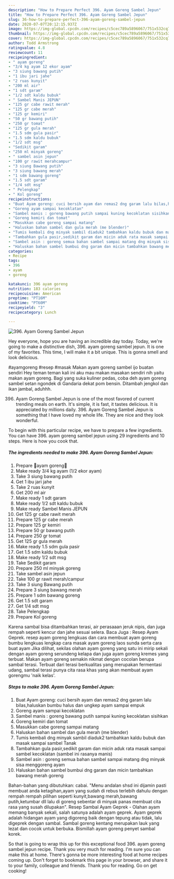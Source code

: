 ```yaml
---
description: "How to Prepare Perfect 396. Ayam Goreng Sambel Jepun"
title: "How to Prepare Perfect 396. Ayam Goreng Sambel Jepun"
slug: 36-how-to-prepare-perfect-396-ayam-goreng-sambel-jepun
date: 2020-07-07T20:12:15.937Z
image: https://img-global.cpcdn.com/recipes/c5cec789a5896067/751x532cq70/396-ayam-goreng-sambel-jepun-foto-resep-utama.jpg
thumbnail: https://img-global.cpcdn.com/recipes/c5cec789a5896067/751x532cq70/396-ayam-goreng-sambel-jepun-foto-resep-utama.jpg
cover: https://img-global.cpcdn.com/recipes/c5cec789a5896067/751x532cq70/396-ayam-goreng-sambel-jepun-foto-resep-utama.jpg
author: Todd Armstrong
ratingvalue: 4.8
reviewcount: 11
recipeingredient:
- " ayam goreng"
- "3/4 kg ayam 12 ekor ayam"
- "3 siung bawang putih"
- "1 ibu jari jahe"
- "2 ruas kunyit"
- "200 ml air"
- "1 sdt garam"
- "1/2 sdt kaldu bubuk"
- " Sambel Manis JEPUN"
- "125 gr cabe rawit merah"
- "125 gr cabe merah"
- "125 gr kemiri"
- "50 gr bawang putih"
- "250 gr tomat"
- "125 gr gula merah"
- "1.5 sdm gula pasir"
- "1.5 sdm kaldu bubuk"
- "1/2 sdt msg"
- "Sedikit garam"
- "250 ml minyak goreng"
- " sambel asin jepun"
- "100 gr rawit merahcampur"
- "3 siung Bawang putih"
- "3 siung bawang merah"
- "1 sdm bawang goreng"
- "1.5 sdt garam"
- "1/4 sdt msg"
- " Pelengkap"
- " Kol goreng"
recipeinstructions:
- "Buat Ayam goreng: cuci bersih ayam dan remas2 dng garam lalu bilas,haluskan bumbu halus dan ungkep ayam sampai empuk"
- "Goreng ayam sampai kecoklatan"
- "Sambel manis : goreng bawang putih sampai kuning kecoklatan sisihkan"
- "Goreng kemiri dan tomat"
- "Masukkan cabe goreng sampai matang"
- "Haluskan bahan sambel dan gula merah (me blender)"
- "Tumis kembali dng minyak sambil diaduk2 tambahkan kaldu bubuk dan masak sampai sambel Tanak"
- "Tambahkan gula pasir,sedikit garam dan micin aduk rata masak sampai sambel kecoklatan (sambel ini rasanya manis)"
- "Sambel asin : goreng semua bahan sambel sampai matang dng minyak sisa menggoreng ayam"
- "Haluskan bahan sambel bumbui dng garam dan micin tambahkan bawang merah goreng"
categories:
- Recipe
tags:
- 396
- ayam
- goreng

katakunci: 396 ayam goreng 
nutrition: 183 calories
recipecuisine: American
preptime: "PT16M"
cooktime: "PT60M"
recipeyield: "3"
recipecategory: Lunch

---
```



![396. Ayam Goreng Sambel Jepun](https://img-global.cpcdn.com/recipes/c5cec789a5896067/751x532cq70/396-ayam-goreng-sambel-jepun-foto-resep-utama.jpg)

Hey everyone, hope you are having an incredible day today. Today, we're going to make a distinctive dish, 396. ayam goreng sambel jepun. It is one of my favorites. This time, I will make it a bit unique. This is gonna smell and look delicious.

#ayamgoreng #resep #masak Makan ayam goreng sambel ijo buatan sendiri Hey teman teman kali ini aku mau makan masakan sendiri nih yaitu makan ayam goreng. Bagi yang suka kuliner pedas, coba deh ayam goreng sambel setan ngondek di Gandaria dekat pom bensin. Ditambah jengkol dan ikan jambal, aduhhh.

396. Ayam Goreng Sambel Jepun is one of the most favored of current trending meals on earth. It's simple, it is fast, it tastes delicious. It is appreciated by millions daily. 396. Ayam Goreng Sambel Jepun is something that I have loved my whole life. They are nice and they look wonderful.


To begin with this particular recipe, we have to prepare a few ingredients. You can have 396. ayam goreng sambel jepun using 29 ingredients and 10 steps. Here is how you cook that.

<!--inarticleads1-->

##### The ingredients needed to make 396. Ayam Goreng Sambel Jepun:

1. Prepare  🍗ayam goreng🍗
1. Make ready 3/4 kg ayam (1/2 ekor ayam)
1. Take 3 siung bawang putih
1. Get 1 ibu jari jahe
1. Take 2 ruas kunyit
1. Get 200 ml air
1. Make ready 1 sdt garam
1. Make ready 1/2 sdt kaldu bubuk
1. Make ready  Sambel Manis JEPUN
1. Get 125 gr cabe rawit merah
1. Prepare 125 gr cabe merah
1. Prepare 125 gr kemiri
1. Prepare 50 gr bawang putih
1. Prepare 250 gr tomat
1. Get 125 gr gula merah
1. Make ready 1.5 sdm gula pasir
1. Get 1.5 sdm kaldu bubuk
1. Make ready 1/2 sdt msg
1. Take Sedikit garam
1. Prepare 250 ml minyak goreng
1. Take  sambel asin jepun
1. Take 100 gr rawit merah/campur
1. Take 3 siung Bawang putih
1. Prepare 3 siung bawang merah
1. Prepare 1 sdm bawang goreng
1. Get 1.5 sdt garam
1. Get 1/4 sdt msg
1. Take  Pelengkap
1. Prepare  Kol goreng


Karena sambal bisa ditambahkan terasi, air perasaaan jeruk nipis, dan juga rempah seperti kencur dan jahe sesuai selera. Baca Juga : Resep Ayam Geprek. resep ayam goreng lengkuas dan cara membuat ayam goreng bumbu lengkuas lengkap cara masak ayam goreng laos sunda serta cara buat ayam Jika dilihat, sekilas olahan ayam goreng yang satu ini mirip sekali dengan ayam goreng serundeng kelapa dan juga ayam goreng kremes yang terbuat. Makan ayam goreng semakin nikmat dengan cocolan berupa sambal terasi. Terbuat dari terasi berkualitas yang merupakan fermentasi udang, sambal terasi punya cita rasa khas yang akan membuat ayam gorengmu &#39;naik kelas&#39;. 

<!--inarticleads2-->

##### Steps to make 396. Ayam Goreng Sambel Jepun:

1. Buat Ayam goreng: cuci bersih ayam dan remas2 dng garam lalu bilas,haluskan bumbu halus dan ungkep ayam sampai empuk
1. Goreng ayam sampai kecoklatan
1. Sambel manis : goreng bawang putih sampai kuning kecoklatan sisihkan
1. Goreng kemiri dan tomat
1. Masukkan cabe goreng sampai matang
1. Haluskan bahan sambel dan gula merah (me blender)
1. Tumis kembali dng minyak sambil diaduk2 tambahkan kaldu bubuk dan masak sampai sambel Tanak
1. Tambahkan gula pasir,sedikit garam dan micin aduk rata masak sampai sambel kecoklatan (sambel ini rasanya manis)
1. Sambel asin : goreng semua bahan sambel sampai matang dng minyak sisa menggoreng ayam
1. Haluskan bahan sambel bumbui dng garam dan micin tambahkan bawang merah goreng


Bahan-bahan yang dibutuhkan: cabai. &#34;Menu andalan shsd ini dijamin pasti membuat anda ketagihan,ayam yang sudah di rebus terlebih dahulu dengan rempah rempah pilihan seperti kunyit,bawang merah,bawang putih,ketumbar dll lalu di goreng sebentar di minyak panas membuat cita rasa yang susah dilupakan&#34;. Resep Sambal Ayam Geprek - Olahan ayam memang banyak sekali, salah satunya adalah ayam geprek. Ayam geprek adalah hidangan ayam yang digoreng baik dengan tepung atau tidak, lalu digeprek dengan sambal. Sambal goreng kentang merupakan lauk yang lezat dan cocok untuk berbuka. Bismillah ayam goreng penyet sambal korek. 

So that is going to wrap this up for this exceptional food 396. ayam goreng sambel jepun recipe. Thank you very much for reading. I'm sure you can make this at home. There's gonna be more interesting food at home recipes coming up. Don't forget to bookmark this page in your browser, and share it to your family, colleague and friends. Thank you for reading. Go on get cooking!
